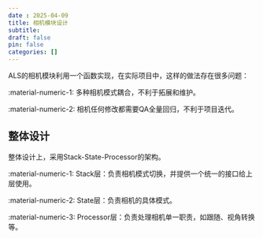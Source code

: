 ```yaml
---
date : 2025-04-09
title: 相机模块设计
subtitle: 
draft: false
pin: false
categories: []
---
```

ALS的相机模块利用一个函数实现，在实际项目中，这样的做法存在很多问题：

:material-numeric-1: 多种相机模式耦合，不利于拓展和维护。

:material-numeric-2: 相机任何修改都需要QA全量回归，不利于项目迭代。

## 整体设计
整体设计上，采用Stack-State-Processor的架构。

:material-numeric-1: Stack层：负责相机模式切换，并提供一个统一的接口给上层使用。

:material-numeric-2: State层：负责相机的具体模式。

:material-numeric-3: Processor层：负责处理相机单一职责，如跟随、视角转换等。
